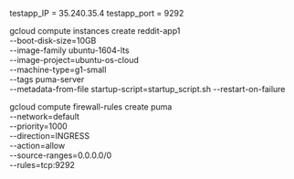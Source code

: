 testapp_IP = 35.240.35.4
testapp_port = 9292

gcloud compute instances create reddit-app1 \
  --boot-disk-size=10GB \
  --image-family ubuntu-1604-lts \
  --image-project=ubuntu-os-cloud \
  --machine-type=g1-small \
  --tags puma-server \
  --metadata-from-file startup-script=startup_script.sh
  --restart-on-failure

gcloud compute firewall-rules create puma \
    --network=default \
    --priority=1000 \
    --direction=INGRESS \
    --action=allow \
    --source-ranges=0.0.0.0/0 \
    --rules=tcp:9292



